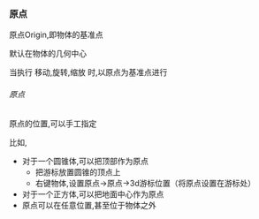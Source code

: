 ### 原点

原点Origin,即物体的基准点

默认在物体的几何中心

当执行 移动,旋转,缩放 时,以原点为基准点进行



###### 原点

原点的位置,可以手工指定

比如,

- 对于一个圆锥体,可以把顶部作为原点
  - 把游标放置圆锥的顶点上
  - 右键物体,设置原点->原点->3d游标位置（将原点设置在游标处）
- 对于一个正方体,可以把地面中心作为原点
- 原点可以在任意位置,甚至位于物体之外